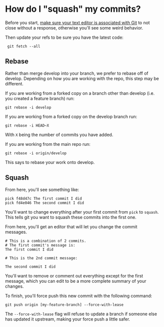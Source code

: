 # How do I "squash" my commits?

Before you start, [make sure your text editor is associated with Git](https://help.github.com/articles/associating-text-editors-with-git/) to not close without a response, otherwise you'll see some weird behavior.

Then update your refs to be sure you have the latest code:

```shell
 git fetch --all
```

## Rebase

Rather than merge develop into your branch, we prefer to rebase off of develop. Depending on how you are working with the repo, this step may be different.

If you are working from a forked copy on a branch other than develop (i.e. you created a feature branch) run:

```shell
git rebase -i develop
```

If you are working from a forked copy on the develop branch run:

```shell
git rebase -i HEAD~X
```
With `X` being the number of commits you have added.

If you are working from the main repo run:

```shell
git rebase -i origin/develop
```

This says to rebase your work onto develop.

## Squash

From here, you'll see something like:

```
pick f48d47c The first commit I did
pick fd4e046 The second commit I did
```

You'll want to change everything after your first commit from `pick` to `squash`. This tells git you want to squash these commits into the first one.

From here, you'll get an editor that will let you change the commit messages.

```
# This is a combination of 2 commits.
# The first commit's message is:
The first commit I did

# This is the 2nd commit message:

The second commit I did
```

You'll want to remove or comment out everything except for the first message, which you can edit to be a more complete summary of your changes.

To finish, you'll force push this new commit with the following command:

```shell
git push origin [my-feature-branch] --force-with-lease
```

The `--force-with-lease` flag will refuse to update a branch if someone else has updated it upstream, making your force push a little safer.
